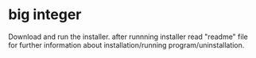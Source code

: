 # big integer
 
 Download and run the installer.
 after runnning installer read "readme" file for further information about installation/running program/uninstallation.
